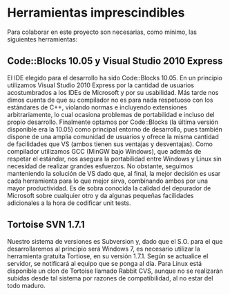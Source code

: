 # Herramientas imprescindibles #

Para colaborar en este proyecto son necesarias, como mínimo, las siguientes herramientas:

## Code::Blocks 10.05 y Visual Studio 2010 Express ##

El IDE elegido para el desarrollo ha sido Code::Blocks 10.05. En un principio utilizamos Visual Studio 2010 Express por la cantidad de usuarios acostumbrados a los IDEs de Microsoft y por su usabilidad. Más tarde nos dimos cuenta de que su compilador no es para nada respetuoso con los estándares de C++, violando normas e incluyendo extensiones arbitrariamente, lo cual ocasiona problemas de portabilidad e incluso del propio desarrollo. Finalmente optamos por Code::Blocks (la última versión disponible era la 10.05) como principal entorno de desarrollo, pues también dispone de una amplia comunidad de usuarios y ofrece la misma cantidad de facilidades que VS (ambos tienen sus ventajas y desventajas). Como compilador utilizamos GCC (MinGW bajo Windows), que además de respetar el estándar, nos asegura la portabilidad entre Windows y Linux sin necesidad de realizar grandes esfuerzos. No obstante, seguimos manteniendo la solución de VS dado que, al final, la mejor decisión es usar cada herramienta para lo que mejor sirva, combinando ambos por una mayor productividad. Es de sobra conocida la calidad del depurador de Microsoft sobre cualquier otro y da algunas pequeñas facilidades adicionales a la hora de codificar unit tests.


## Tortoise SVN 1.7.1 ##

Nuestro sistema de versiones es Subversion y, dado que el S.O. para el que desarrollaremos al principio será Windows 7, es necesario utilizar la herramienta gratuita Tortiose, en su versión 1.7.1. Según se actualice el servidor, se notificará al equipo que se ponga al día. Para Linux está disponible un clon de Tortoise llamado Rabbit CVS, aunque no se realizarán subidas desde tal sistema por razones de compatibilidad, al no estar del todo maduro.